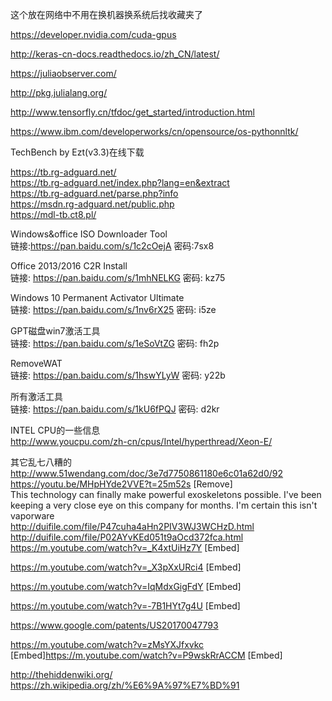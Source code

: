 这个放在网络中不用在换机器换系统后找收藏夹了

https://developer.nvidia.com/cuda-gpus

http://keras-cn-docs.readthedocs.io/zh_CN/latest/

https://juliaobserver.com/

http://pkg.julialang.org/

http://www.tensorfly.cn/tfdoc/get_started/introduction.html  

https://www.ibm.com/developerworks/cn/opensource/os-pythonnltk/  

TechBench by Ezt(v3.3)在线下载  

https://tb.rg-adguard.net/  
https://tb.rg-adguard.net/index.php?lang=en&extract  
https://tb.rg-adguard.net/parse.php?info   
https://msdn.rg-adguard.net/public.php   
https://mdl-tb.ct8.pl/   


Windows&office ISO Downloader Tool   
链接:https://pan.baidu.com/s/1c2cOejA 密码:7sx8   


Office 2013/2016 C2R Install   
链接: https://pan.baidu.com/s/1mhNELKG 密码: kz75   


Windows 10 Permanent Activator Ultimate   
链接: https://pan.baidu.com/s/1nv6rX25 密码: i5ze    


GPT磁盘win7激活工具   
链接: https://pan.baidu.com/s/1eSoVtZG 密码: fh2p   


RemoveWAT   
链接: https://pan.baidu.com/s/1hswYLyW 密码: y22b   


所有激活工具   
链接: https://pan.baidu.com/s/1kU6fPQJ 密码: d2kr   

INTEL CPU的一些信息    
http://www.youcpu.com/zh-cn/cpus/Intel/hyperthread/Xeon-E/


其它乱七八糟的  
http://www.51wendang.com/doc/3e7d7750861180e6c01a62d0/92  
https://youtu.be/MHpHYde2VVE?t=25m52s [Remove]  
This technology can finally make powerful exoskeletons possible. I've been keeping a very close eye on this company for months. I'm certain this isn't vaporware   
http://duifile.com/file/P47cuha4aHn2PIV3WJ3WCHzD.html  
http://duifile.com/file/P02AYvKEd051t9aOcd372fca.html  
https://m.youtube.com/watch?v=_K4xtUiHz7Y [Embed]  
  
https://m.youtube.com/watch?v=_X3pXxURci4 [Embed]  

https://m.youtube.com/watch?v=IqMdxGigFdY [Embed]

https://m.youtube.com/watch?v=-7B1HYt7g4U [Embed]

https://www.google.com/patents/US20170047793

https://m.youtube.com/watch?v=zMsYXJfxvkc [Embed]https://m.youtube.com/watch?v=P9wskRrACCM [Embed]

http://thehiddenwiki.org/  
https://zh.wikipedia.org/zh/%E6%9A%97%E7%BD%91   
 
 
